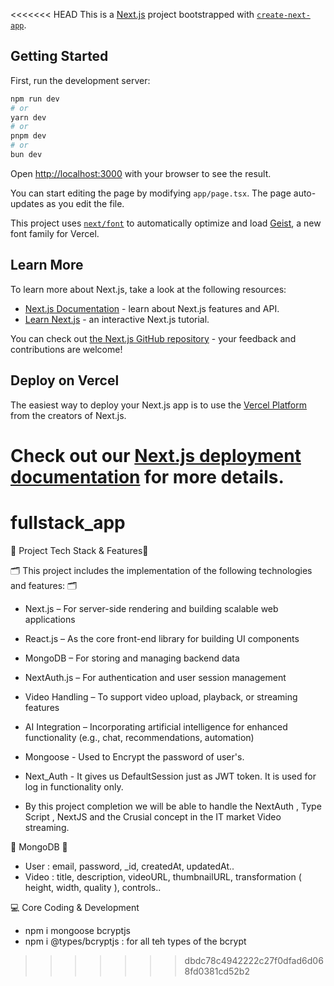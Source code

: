 <<<<<<< HEAD
This is a [Next.js](https://nextjs.org) project bootstrapped with [`create-next-app`](https://nextjs.org/docs/app/api-reference/cli/create-next-app).

## Getting Started

First, run the development server:

```bash
npm run dev
# or
yarn dev
# or
pnpm dev
# or
bun dev
```

Open [http://localhost:3000](http://localhost:3000) with your browser to see the result.

You can start editing the page by modifying `app/page.tsx`. The page auto-updates as you edit the file.

This project uses [`next/font`](https://nextjs.org/docs/app/building-your-application/optimizing/fonts) to automatically optimize and load [Geist](https://vercel.com/font), a new font family for Vercel.

## Learn More

To learn more about Next.js, take a look at the following resources:

- [Next.js Documentation](https://nextjs.org/docs) - learn about Next.js features and API.
- [Learn Next.js](https://nextjs.org/learn) - an interactive Next.js tutorial.

You can check out [the Next.js GitHub repository](https://github.com/vercel/next.js) - your feedback and contributions are welcome!

## Deploy on Vercel

The easiest way to deploy your Next.js app is to use the [Vercel Platform](https://vercel.com/new?utm_medium=default-template&filter=next.js&utm_source=create-next-app&utm_campaign=create-next-app-readme) from the creators of Next.js.

Check out our [Next.js deployment documentation](https://nextjs.org/docs/app/building-your-application/deploying) for more details.
=======
# fullstack_app

🚀 Project Tech Stack & Features🚀

🗂️ This project includes the implementation of the following technologies and features: 🗂️

* Next.js – For server-side rendering and building scalable web applications 

* React.js – As the core front-end library for building UI components 

* MongoDB – For storing and managing backend data 

* NextAuth.js – For authentication and user session management 

* Video Handling – To support video upload, playback, or streaming features 

* AI Integration – Incorporating artificial intelligence for enhanced functionality (e.g., chat, recommendations, automation)

* Mongoose - Used to Encrypt the password of user's.

* Next_Auth - It gives us DefaultSession just as JWT token. It is used for log in functionality only.
  
* By this project completion we will be able to handle the NextAuth , Type Script , NextJS and the Crusial concept in the IT market Video streaming.




💾 MongoDB 💾
* User : email, password, _id, createdAt, updatedAt..
* Video : title, description, videoURL, thumbnailURL, transformation ( height, width, quality ), controls..


💻 Core Coding & Development
* npm i mongoose bcryptjs
* npm i @types/bcryptjs : for all teh types of the bcrypt 
>>>>>>> dbdc78c4942222c27f0dfad6d068fd0381cd52b2
